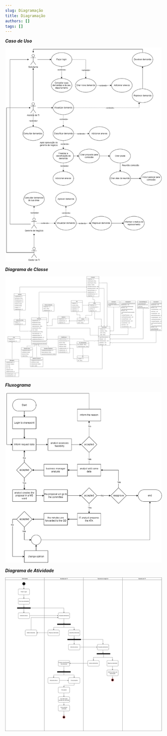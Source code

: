 ```yaml
---
slug: Diagramação
title: Diagramação
authors: []
tags: []
---
```


***Caso de Uso***

![Docusaurus Plushie](./2021-08-26-welcome/Diagrama%20de%20Caso%20de%20Uso%20Gedesti.png)

***Diagrama de Classe***

![Docusaurus Plushie](./2021-08-26-welcome/Diagrama%20de%20Classe%20-%20Gedesti.png)

***Fluxograma***

![Docusaurus Plushie](./2021-08-26-welcome/Fluxograma%20Gedesti.png)

***Diagrama de Atividade***

![Docusaurus Plushie](./2021-08-26-welcome/Diagrama%20de%20Atividade%20Gedesti.png)
